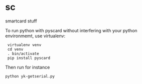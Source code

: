 # sc
smartcard stuff

To run python with pyscard without interfering with your python environmemt, use virtualenv:

     virtualenv venv
     cd venv
     . bin/activate
     pip install pyscard
     
Then run for instance

    python yk-getserial.py
